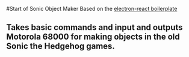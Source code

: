 #Start of Sonic Object Maker
Based on the [electron-react boilerplate](#https://electron-react-boilerplate.js.org)

## Takes basic commands and input and outputs Motorola 68000 for making objects in the old Sonic the Hedgehog games.
